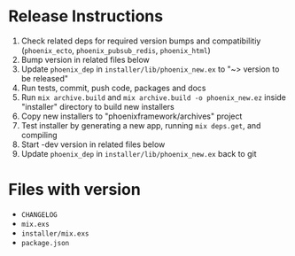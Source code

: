 # Release Instructions

  1. Check related deps for required version bumps and compatibilitiy (`phoenix_ecto`, `phoenix_pubsub_redis`, `phoenix_html`)
  2. Bump version in related files below
  3. Update `phoenix_dep` in `installer/lib/phoenix_new.ex` to "~> version to be released"
  4. Run tests, commit, push code, packages and docs
  5. Run `mix archive.build` and `mix archive.build -o phoenix_new.ez` inside "installer" directory to build new installers
  6. Copy new installers to "phoenixframework/archives" project
  7. Test installer by generating a new app, running `mix deps.get`, and compiling
  8. Start -dev version in related files below
  9. Update `phoenix_dep` in `installer/lib/phoenix_new.ex` back to git

# Files with version

* `CHANGELOG`
* `mix.exs`
* `installer/mix.exs`
* `package.json`
